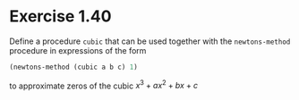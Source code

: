 # Exercise 1.40

Define a procedure `cubic` that can be used together with the `newtons-method`
procedure in expressions of the form

```scheme
(newtons-method (cubic a b c) 1)
```

to approximate zeros of the cubic $x^3 + ax^2 + bx + c$
